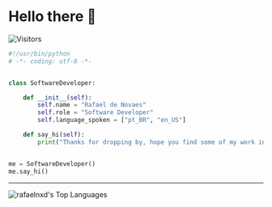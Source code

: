 # Hello there 👋

![Visitors](https://api.visitorbadge.io/api/visitors?path=https%3A%2F%2Fgithub.com%2Frafaelnxd&countColor=%23263759)


```python
#!/usr/bin/python
# -*- coding: utf-8 -*-


class SoftwareDeveloper:

    def __init__(self):
        self.name = "Rafael de Novaes"
        self.role = "Software Developer"
        self.language_spoken = ["pt_BR", "en_US"]

    def say_hi(self):
        print("Thanks for dropping by, hope you find some of my work interesting.")


me = SoftwareDeveloper()
me.say_hi()
```

---


![rafaelnxd's Top Languages](https://github-readme-stats.vercel.app/api/top-langs/?username=rafaelnxd&theme=radical&show_icons=true&hide_border=false&layout=compact)
<br>

 

  ##
